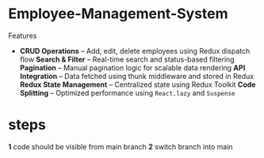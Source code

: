 # Employee-Management-System
 Features

- **CRUD Operations** – Add, edit, delete employees using Redux dispatch flow
  **Search & Filter** – Real-time search and status-based filtering
   **Pagination** – Manual pagination logic for scalable data rendering
 **API Integration** – Data fetched using thunk middleware and stored in Redux
 **Redux State Management** – Centralized state using Redux Toolkit
 **Code Splitting** – Optimized performance using `React.lazy` and `Suspense`

# steps
 **1** code should be visible from main branch
 **2** switch branch into main 
